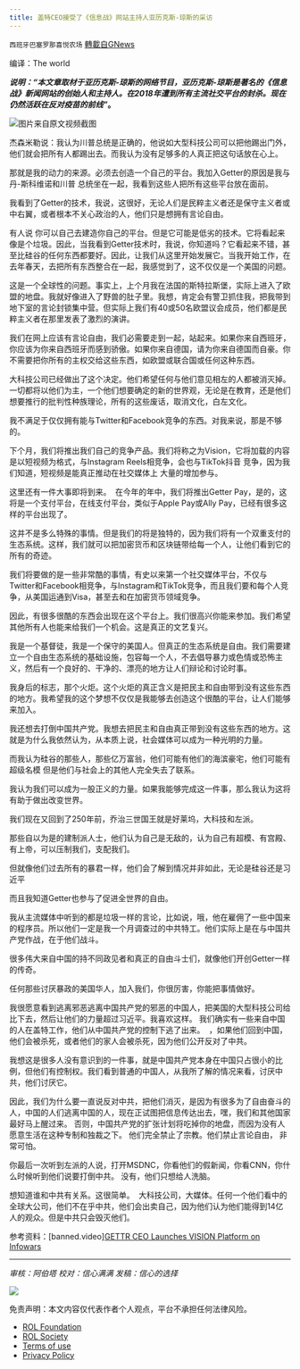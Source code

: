 ```yaml
---
title: 盖特CEO接受了《信息战》网站主持人亚历克斯-琼斯的采访
---
```

`西班牙巴塞罗那喜悦农场` [轉載自GNews](https://gnews.org/zh-hans/2000753/)

编译：The world

***说明：“本文章取材于亚历克斯-琼斯的网络节目，亚历克斯-琼斯是著名的《信息战》新闻网站的创始人和主持人。在2018年遭到所有主流社交平台的封杀。现在仍然活跃在反对疫苗的前线”*。**

![](https://assets.gnews.org/wp-content/uploads/2022/02/IMG_8075.jpg)图片来自原文视频截图

杰森米勒说：我认为川普总统是正确的，他说如大型科技公司可以把他踢出门外，他们就会把所有人都踢出去。而我认为没有足够多的人真正把这句话放在心上。

那就是我的动力的来源。必须去创造一个自己的平台。我加入Getter的原因是我与丹-斯科维诺和川普 总统坐在一起，我看到这些人把所有这些平台放在面前。

我看到了Getter的技术，我说，这很好，无论人们是民粹主义者还是保守主义者或中右翼，或者根本不关心政治的人，他们只是想拥有言论自由。

有人说 你可以自己去建造你自己的平台。但是它可能是低劣的技术。它将看起来像是个垃圾。因此，当我看到Getter技术时，我说，你知道吗？它看起来不错，甚至比硅谷的任何东西都要好。因此，让我们从这里开始发展它。当我开始工作，在去年春天，去把所有东西整合在一起，我感觉到了，这不仅仅是一个美国的问题。

这是一个全球性的问题。事实上，上个月我在法国的斯特拉斯堡，实际上进入了欧盟的地盘。我就好像进入了野兽的肚子里。我想，肯定会有警卫抓住我，把我带到地下室的言论封锁集中营。但实际上我们有40或50名欧盟议会成员，他们都是民粹主义者在那里发表了激烈的演讲。

我们在网上应该有言论自由，我们必需要走到一起，站起来。如果你来自西班牙，你应该为你来自西班牙而感到骄傲。如果你来自德国，请为你来自德国而自豪。你不需要把你所有的主权交给这些东西，如欧盟或联合国或任何这种东西。

大科技公司已经做出了这个决定。他们希望任何与他们意见相左的人都被消灭掉。一切都将以他们为主，一个他们想要确定的新的世界观，无论是在教育，还是他们想要推行的批判性种族理论，所有的这些废话，取消文化，白左文化。

我不满足于仅仅拥有能与Twitter和Facebook竞争的东西。对我来说，那是不够的。

下个月，我们将推出我们自己的竞争产品。我们将称之为Vision，它将加载的内容是以短视频为格式，与Instagram Reels相竞争，会也与TikTok抖音 竞争，因为我们知道，短视频是能真正推动在社交媒体上 大量的增加参与。

这里还有一件大事即将到来。  在今年的年中，我们将推出Getter Pay，是的，这将是一个支付平台，在线支付平台，类似于Apple Pay或Ally Pay，已经有很多这样的平台出现了。

这并不是多么特殊的事情。但是我们的将是独特的，因为我们将有一个双重支付的生态系统。这样，我们就可以把加密货币和区块链带给每一个人，让他们看到它的所有的奇迹。

我们将要做的是一些非常酷的事情，有史以来第一个社交媒体平台，不仅与Twitter和Facebook相竞争，与Instagram和TikTok竞争，而且我们要和每个人竞争，从美国运通到Visa，甚至去和在加密货币领域竞争。

因此，有很多很酷的东西会出现在这个平台上。我们很高兴你能来参加。我们希望其他所有人也能来给我们一个机会。这是真正的文艺复兴。

我是一个基督徒，我是一个保守的美国人。但真正的生态系统是自由。我们需要建立一个自由生态系统的基础设施，包容每一个人，不去倡导暴力或色情或恐怖主义，然后有一个良好的、干净的、漂亮的地方让人们辩论和讨论时事。

我身后的标志，那个火炬。这个火炬的真正含义是把民主和自由带到没有这些东西的地方。我希望我的这个梦想不仅仅是我能够去创造这个很酷的平台，让人们能够来加入。

我还想去打倒中国共产党。我想去把民主和自由真正带到没有这些东西的地方。这就是为什么我依然认为，从本质上说，社会媒体可以成为一种光明的力量。

而我认为硅谷的那些人，那些亿万富翁，他们可能有他们的海滨豪宅，他们可能有超级名模 但是他们与社会上的其他人完全失去了联系。

我认为我们可以成为一股正义的力量。如果我能够完成这一件事，那么我认为这将有助于做出改变世界。

我们现在又回到了250年前，乔治三世国王就是好莱坞，大科技和左派。

那些自以为是的建制派人士，他们认为自己是无敌的，认为自己有超模、有宫殿、有上帝，可以压制我们，支配我们。

但就像他们过去所有的暴君一样，他们会了解到情况并非如此，无论是硅谷还是习近平

而且我知道Getter也参与了促进全世界的自由。

我从主流媒体中听到的都是垃圾一样的言论，比如说，哦，他在雇佣了一些中国来的程序员。所以他们一定是我一个月调查过的中共特工。他们实际上是在与中国共产党作战，在于他们战斗。

很多伟大来自中国的持不同政见者和真正的自由斗士们，就像他们开创Getter一样的传奇。

任何那些讨厌暴政的美国华人，加入我们，你很厉害，你能把事情做好。

我很愿意看到逃离邪恶逃离中国共产党的邪恶的中国人，把美国的大型科技公司给比下去，然后让他们的力量超过习近平。我喜欢这样。 我们确实有一些来自中国的人在盖特工作，他们从中国共产党的控制下逃了出来。  ，如果他们回到中国，他们会被杀死，或者他们的家人会被杀死，因为他们公开反对了中共。

我想这是很多人没有意识到的一件事，就是中国共产党本身在中国只占很小的比例，但他们有控制权。我们看到普通的中国人，从我所了解的情况来看，讨厌中共，他们讨厌它。

因此，我们为什么要一直说反对中共，把他们消灭，是因为有很多为了自由奋斗的人，中国的人们逃离中国的人，现在正试图把信息传达出去，嘿，我们和其他国家最好马上醒过来。 否则，中国共产党的扩张计划将吃掉你的地盘，而因为没有人愿意生活在这种专制和独裁之下。 他们完全禁止了宗教。他们禁止言论自由， 非常可怕。

你最后一次听到左派的人说，打开MSDNC，你看他们的假新闻，你看CNN，你什么时候听到他们说要打倒中共。 没有，他们只想给人洗脑。

想知道谁和中共有关系。这很简单。  大科技公司，大媒体。任何一个他们看中的全球大公司，他们不在乎中共，他们会出卖自己，因为他们认为他们能得到14亿人的观众。但是中共只会毁灭他们。

参考资料：[banned.video][GETTR CEO Launches VISION Platform on Infowars](https://banned.video/watch?id=61d8c2d335ff5f62089b4ea0)

* * *

*审核：阿伯塔*
*校对：信心满满
发稿：信心的选择*

![](https://assets.gnews.org/wp-content/uploads/2022/02/GNEWS_CH.-1.jpeg)

 

免责声明：本文内容仅代表作者个人观点，平台不承担任何法律风险。

- [ROL Foundation](https://rolfoundation.org/)
- [ROL Society](https://rolsociety.org/)
- [Terms of use](https://gnews.org/terms-of-use-3/)
- [Privacy Policy](https://gnews.org/privacy-policy/)
